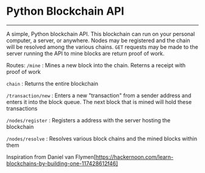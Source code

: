 # Python Blockchain API
----------
A simple, Python blockchain API. This blockchain can run on your personal computer, a server, or anywhere. Nodes may be registered and the chain will be resolved among the various chains. `GET` requests may be made to the server running the API to mine blocks are return proof of work.

Routes:
`/mine` : Mines a new block into the chain. Reterns a receipt with proof of work

`chain` : Returns the entire blockchain

`/transaction/new` : Enters a new "transaction" from a sender address and enters it into the block queue. The next block that is mined will hold these transactions

`/nodes/register` : Registers a address with the server hosting the blockchain

`/nodes/resolve` : Resolves various block chains and the mined blocks within them


Inspiration from Daniel van Flymen[https://hackernoon.com/learn-blockchains-by-building-one-117428612f46]

